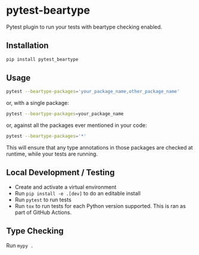 # pytest-beartype

Pytest plugin to run your tests with beartype checking enabled.

## Installation

```bash
pip install pytest_beartype
```

## Usage

```bash
pytest --beartype-packages='your_package_name,other_package_name'
```

or, with a single package:
```bash
pytest --beartype-packages=your_package_name
```

or, against all the packages ever mentioned in your code:
```bash
pytest --beartype-packages='*'
```

This will ensure that any type annotations in those packages are checked at
runtime, while your tests are running.

## Local Development / Testing

- Create and activate a virtual environment
- Run `pip install -e .[dev]` to do an editable install
- Run `pytest` to run tests
- Run `tox` to run tests for each Python version supported. This is ran as part of GitHub Actions.

## Type Checking

Run `mypy .`
